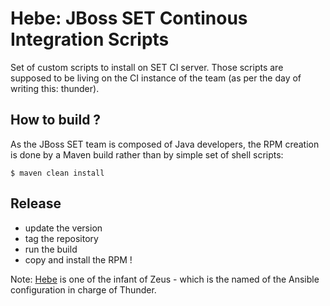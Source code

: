 Hebe: JBoss SET Continous Integration Scripts
====

Set of custom scripts to install on SET CI server. Those scripts are supposed to be living on the CI
instance of the team (as per the day of writing this: thunder).

How to build ?
----

As the JBoss SET team is composed of Java developers, the RPM creation is done by a Maven build
rather than by simple set of shell scripts:

    $ maven clean install

Release
---

* update the version
* tag the repository
* run the build
* copy and install the RPM !

Note:
[Hebe](https://en.wikipedia.org/wiki/Hebe) is one of the infant of Zeus - which is the named of the
Ansible configuration in charge of Thunder.
